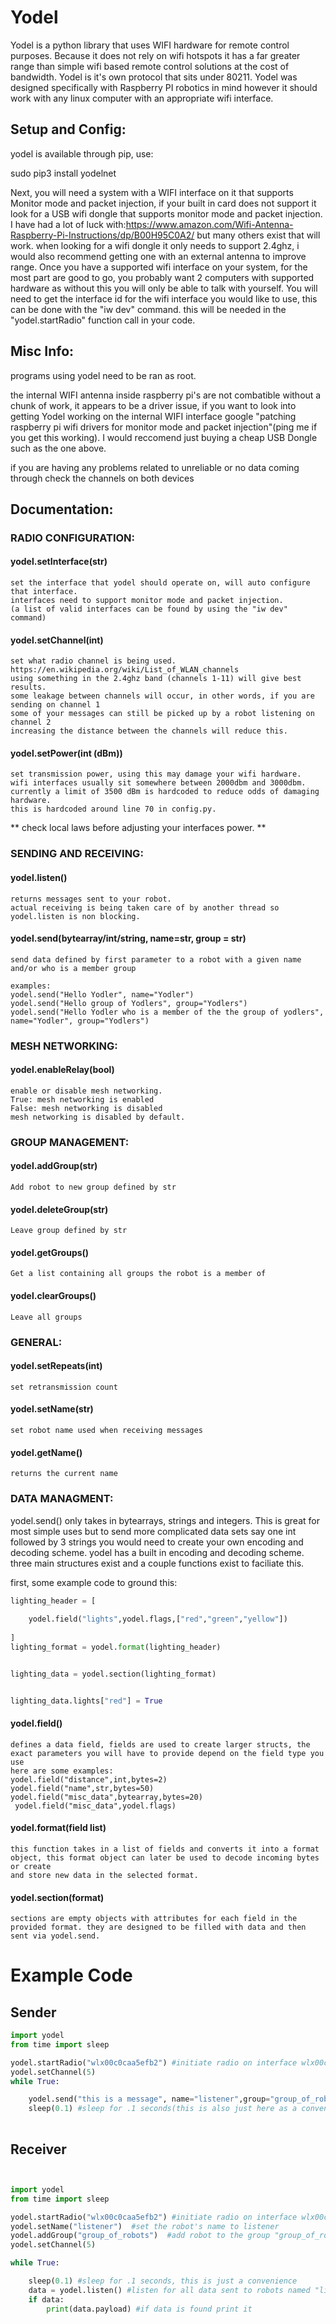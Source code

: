 # Yodel
Yodel is a python library that uses WIFI hardware for remote control purposes. Because it does not rely on wifi hotspots it has a far greater range than simple wifi based remote control solutions at the cost of bandwidth. Yodel is it's own protocol that sits under 80211. Yodel was designed specifically with Raspberry PI robotics in mind however it should work with any linux computer with an appropriate wifi interface.

## Setup and Config:
yodel is available through pip, use:

sudo pip3 install yodelnet


Next, you will need a system with a WIFI interface on it that supports Monitor mode and packet injection, if your built in card does not support it look for a USB wifi dongle that supports monitor mode and packet injection. 
I have had a lot of luck with:https://www.amazon.com/Wifi-Antenna-Raspberry-Pi-Instructions/dp/B00H95C0A2/ but many others exist that will work.
when looking for a wifi dongle it only needs to support 2.4ghz, i would also recommend getting one with an external antenna to improve range. 
Once you have a supported wifi interface on your system, for the most part are good to go, you probably want 2 computers with supported hardware as without this you will only be able to talk with yourself. 
You will need to get the interface id for the wifi interface you would like to use, this can be done with the "iw dev" command. 
this will be needed in the "yodel.startRadio" function call in your code.
## Misc Info:
  programs using yodel need to be ran as root. 
  
  the internal WIFI antenna inside raspberry pi's are not combatible without a chunk of work, it appears to be a driver issue, if you want to look into 
  getting Yodel working on the internal WIFI interface google "patching raspberry pi wifi drivers for monitor mode and packet injection"(ping me if you get this working). I would reccomend just buying a cheap USB Dongle such as the one above.

 if you are having any problems related to unreliable or no data coming through check the channels on both devices
## Documentation:

### RADIO CONFIGURATION:

  #### yodel.setInterface(str)
  
    set the interface that yodel should operate on, will auto configure that interface.
    interfaces need to support monitor mode and packet injection. 
    (a list of valid interfaces can be found by using the "iw dev" command)
  #### yodel.setChannel(int)
    
    set what radio channel is being used.
    https://en.wikipedia.org/wiki/List_of_WLAN_channels
    using something in the 2.4ghz band (channels 1-11) will give best results.
    some leakage between channels will occur, in other words, if you are sending on channel 1  
    some of your messages can still be picked up by a robot listening on channel 2
    increasing the distance between the channels will reduce this.
  #### yodel.setPower(int (dBm))
    
    set transmission power, using this may damage your wifi hardware.
    wifi interfaces usually sit somewhere between 2000dbm and 3000dbm.
    currently a limit of 3500 dBm is hardcoded to reduce odds of damaging hardware.
    this is hardcoded around line 70 in config.py.
   ** check local laws before adjusting your interfaces power. **


### SENDING AND RECEIVING:

  #### yodel.listen()
  
    returns messages sent to your robot.
    actual receiving is being taken care of by another thread so yodel.listen is non blocking.

  #### yodel.send(bytearray/int/string, name=str, group = str)
  
    send data defined by first parameter to a robot with a given name and/or who is a member group
    
    examples:
    yodel.send("Hello Yodler", name="Yodler")
    yodel.send("Hello group of Yodlers", group="Yodlers")
    yodel.send("Hello Yodler who is a member of the the group of yodlers", name="Yodler", group="Yodlers")
### MESH NETWORKING:

  #### yodel.enableRelay(bool)
  
    enable or disable mesh networking.
    True: mesh networking is enabled
    False: mesh networking is disabled
    mesh networking is disabled by default.

  
### GROUP MANAGEMENT:

  #### yodel.addGroup(str)

    Add robot to new group defined by str

  #### yodel.deleteGroup(str)

    Leave group defined by str

  #### yodel.getGroups()
  
    Get a list containing all groups the robot is a member of

  #### yodel.clearGroups()
  
    Leave all groups

    
### GENERAL:

  #### yodel.setRepeats(int)

    set retransmission count

  #### yodel.setName(str)

    set robot name used when receiving messages

  #### yodel.getName()

    returns the current name
### DATA MANAGMENT:
  yodel.send() only takes in bytearrays, strings and integers. This is great for most simple uses but to send more complicated data sets say one int followed by 3 strings you would need to create your own encoding and decoding scheme. yodel has a built in encoding and decoding scheme. three main structures exist and a couple functions exist to faciliate this. 

first, some example code to ground this:

``` python
lighting_header = [
    
    yodel.field("lights",yodel.flags,["red","green","yellow"])
    
]
lighting_format = yodel.format(lighting_header)


lighting_data = yodel.section(lighting_format)


lighting_data.lights["red"] = True
```

  #### yodel.field()
    defines a data field, fields are used to create larger structs, the exact parameters you will have to provide depend on the field type you use
    here are some examples:
    yodel.field("distance",int,bytes=2)
    yodel.field("name",str,bytes=50)
    yodel.field("misc_data",bytearray,bytes=20)
     yodel.field("misc_data",yodel.flags) 


  #### yodel.format(field list)
    this function takes in a list of fields and converts it into a format object, this format object can later be used to decode incoming bytes or create 
    and store new data in the selected format.


  #### yodel.section(format)
    sections are empty objects with attributes for each field in the provided format. they are designed to be filled with data and then sent via yodel.send.
    





# Example Code

## Sender
``` python
import yodel
from time import sleep

yodel.startRadio("wlx00c0caa5efb2") #initiate radio on interface wlx00c0caa5efb2 (the interface name will differ on your system)
yodel.setChannel(5)
while True:

    yodel.send("this is a message", name="listener",group="group_of_robots") #send data to robots named "listener" who are a member of group_of_robots
    sleep(0.1) #sleep for .1 seconds(this is also just here as a convenience)
    
```


## Receiver
``` python


import yodel
from time import sleep

yodel.startRadio("wlx00c0caa5efb2") #initiate radio on interface wlx00c0caa5efb2 (the interface name will differ on your system)
yodel.setName("listener")  #set the robot's name to listener
yodel.addGroup("group_of_robots")  #add robot to the group "group_of_robots"
yodel.setChannel(5)

while True:

    sleep(0.1) #sleep for .1 seconds, this is just a convenience
    data = yodel.listen() #listen for all data sent to robots named "listener" and/or who are a member of "group_of_robots"
    if data: 
        print(data.payload) #if data is found print it


